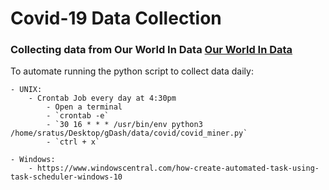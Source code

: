 # Covid-19 Data Collection
### Collecting data from Our World In Data [Our World In Data](https://ourworldindata.org/)

To automate running the python script to collect data daily:

	- UNIX:
		- Crontab Job every day at 4:30pm
			- Open a terminal
			- `crontab -e`
			- `30 16 * * * /usr/bin/env python3 /home/sratus/Desktop/gDash/data/covid/covid_miner.py`
			- `ctrl + x`
			
	- Windows:
		- https://www.windowscentral.com/how-create-automated-task-using-task-scheduler-windows-10


